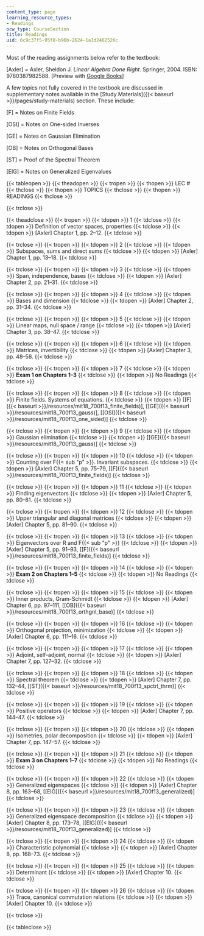 ```yaml
---
content_type: page
learning_resource_types:
- Readings
ocw_type: CourseSection
title: Readings
uid: 6c9c37f5-95f8-b96b-2624-1a1d2462526c
---
```


Most of the reading assignments below refer to the textbook:

\[Axler\] = Axler, Sheldon J. _Linear Algebra Done Right_. Springer, 2004. ISBN: 9780387982588. \[Preview with [Google Books](http://books.google.com/books?id=ovIYVIlithQC&pg=PAfrontcover)\]

A few topics not fully covered in the textbook are discussed in supplementary notes available in the [Study Materials]({{< baseurl >}}/pages/study-materials) section. These include:

\[F\] = Notes on Finite Fields

\[OSI\] = Notes on One-sided Inverses

\[GE\] = Notes on Gaussian Elimination

\[OB\] = Notes on Orthogonal Bases

\[ST\] = Proof of the Spectral Theorem

\[EIG\] = Notes on Generalized Eigenvalues

{{< tableopen >}}
{{< theadopen >}}
{{< tropen >}}
{{< thopen >}}
LEC #
{{< thclose >}}
{{< thopen >}}
TOPICS
{{< thclose >}}
{{< thopen >}}
READINGS
{{< thclose >}}

{{< trclose >}}

{{< theadclose >}}
{{< tropen >}}
{{< tdopen >}}
1
{{< tdclose >}}
{{< tdopen >}}
Definition of vector spaces, properties
{{< tdclose >}}
{{< tdopen >}}
\[Axler\] Chapter 1, pp. 2–12.
{{< tdclose >}}

{{< trclose >}}
{{< tropen >}}
{{< tdopen >}}
2
{{< tdclose >}}
{{< tdopen >}}
Subspaces, sums and direct sums
{{< tdclose >}}
{{< tdopen >}}
\[Axler\] Chapter 1, pp. 13–18.
{{< tdclose >}}

{{< trclose >}}
{{< tropen >}}
{{< tdopen >}}
3
{{< tdclose >}}
{{< tdopen >}}
Span, independence, bases
{{< tdclose >}}
{{< tdopen >}}
\[Axler\] Chapter 2, pp. 21–31.
{{< tdclose >}}

{{< trclose >}}
{{< tropen >}}
{{< tdopen >}}
4
{{< tdclose >}}
{{< tdopen >}}
Bases and dimension
{{< tdclose >}}
{{< tdopen >}}
\[Axler\] Chapter 2, pp. 31–34.
{{< tdclose >}}

{{< trclose >}}
{{< tropen >}}
{{< tdopen >}}
5
{{< tdclose >}}
{{< tdopen >}}
Linear maps, null space / range
{{< tdclose >}}
{{< tdopen >}}
\[Axler\] Chapter 3, pp. 38–47.
{{< tdclose >}}

{{< trclose >}}
{{< tropen >}}
{{< tdopen >}}
6
{{< tdclose >}}
{{< tdopen >}}
Matrices, invertibility
{{< tdclose >}}
{{< tdopen >}}
\[Axler\] Chapter 3, pp. 48–58.
{{< tdclose >}}

{{< trclose >}}
{{< tropen >}}
{{< tdopen >}}
7
{{< tdclose >}}
{{< tdopen >}}
**Exam 1 on Chapters 1–3**
{{< tdclose >}}
{{< tdopen >}}
No Readings
{{< tdclose >}}

{{< trclose >}}
{{< tropen >}}
{{< tdopen >}}
8
{{< tdclose >}}
{{< tdopen >}}
Finite fields. Systems of equations.
{{< tdclose >}}
{{< tdopen >}}
\[[F]({{< baseurl >}}/resources/mit18_700f13_finite_fields)\], \[[GE]({{< baseurl >}}/resources/mit18_700f13_gauss)\], \[[OSI]({{< baseurl >}}/resources/mit18_700f13_one_sided)\]
{{< tdclose >}}

{{< trclose >}}
{{< tropen >}}
{{< tdopen >}}
9
{{< tdclose >}}
{{< tdopen >}}
Gaussian elimination
{{< tdclose >}}
{{< tdopen >}}
\[[GE]({{< baseurl >}}/resources/mit18_700f13_gauss)\]
{{< tdclose >}}

{{< trclose >}}
{{< tropen >}}
{{< tdopen >}}
10
{{< tdclose >}}
{{< tdopen >}}
Counting over F{{< sub "p" >}}. Invariant subspaces.
{{< tdclose >}}
{{< tdopen >}}
\[Axler\] Chapter 5, pp. 75–79, \[[F]({{< baseurl >}}/resources/mit18_700f13_finite_fields)\]
{{< tdclose >}}

{{< trclose >}}
{{< tropen >}}
{{< tdopen >}}
11
{{< tdclose >}}
{{< tdopen >}}
Finding eigenvectors
{{< tdclose >}}
{{< tdopen >}}
\[Axler\] Chapter 5, pp. 80–81.
{{< tdclose >}}

{{< trclose >}}
{{< tropen >}}
{{< tdopen >}}
12
{{< tdclose >}}
{{< tdopen >}}
Upper triangular and diagonal matrices
{{< tdclose >}}
{{< tdopen >}}
\[Axler\] Chapter 5, pp. 81–90.
{{< tdclose >}}

{{< trclose >}}
{{< tropen >}}
{{< tdopen >}}
13
{{< tdclose >}}
{{< tdopen >}}
Eigenvectors over R and F{{< sub "p" >}}
{{< tdclose >}}
{{< tdopen >}}
\[Axler\] Chapter 5, pp. 91–93, \[[F]({{< baseurl >}}/resources/mit18_700f13_finite_fields)\]
{{< tdclose >}}

{{< trclose >}}
{{< tropen >}}
{{< tdopen >}}
14
{{< tdclose >}}
{{< tdopen >}}
**Exam 2 on Chapters 1–5**
{{< tdclose >}}
{{< tdopen >}}
No Readings
{{< tdclose >}}

{{< trclose >}}
{{< tropen >}}
{{< tdopen >}}
15
{{< tdclose >}}
{{< tdopen >}}
Inner products, Gram-Schmidt
{{< tdclose >}}
{{< tdopen >}}
\[Axler\] Chapter 6, pp. 97–111, \[[OB]({{< baseurl >}}/resources/mit18_700f13_orthgnl_base)\]
{{< tdclose >}}

{{< trclose >}}
{{< tropen >}}
{{< tdopen >}}
16
{{< tdclose >}}
{{< tdopen >}}
Orthogonal projection, minimization
{{< tdclose >}}
{{< tdopen >}}
\[Axler\] Chapter 6, pp. 111–16.
{{< tdclose >}}

{{< trclose >}}
{{< tropen >}}
{{< tdopen >}}
17
{{< tdclose >}}
{{< tdopen >}}
Adjoint, self-adjoint, normal
{{< tdclose >}}
{{< tdopen >}}
\[Axler\] Chapter 7, pp. 127–32.
{{< tdclose >}}

{{< trclose >}}
{{< tropen >}}
{{< tdopen >}}
18
{{< tdclose >}}
{{< tdopen >}}
Spectral theorem
{{< tdclose >}}
{{< tdopen >}}
\[Axler\] Chapter 7, pp. 132–44, \[[ST]({{< baseurl >}}/resources/mit18_700f13_spctrl_thrm)\]
{{< tdclose >}}

{{< trclose >}}
{{< tropen >}}
{{< tdopen >}}
19
{{< tdclose >}}
{{< tdopen >}}
Positive operators
{{< tdclose >}}
{{< tdopen >}}
\[Axler\] Chapter 7, pp. 144–47.
{{< tdclose >}}

{{< trclose >}}
{{< tropen >}}
{{< tdopen >}}
20
{{< tdclose >}}
{{< tdopen >}}
Isometries, polar decomposition
{{< tdclose >}}
{{< tdopen >}}
\[Axler\] Chapter 7, pp. 147–57.
{{< tdclose >}}

{{< trclose >}}
{{< tropen >}}
{{< tdopen >}}
21
{{< tdclose >}}
{{< tdopen >}}
**Exam 3 on Chapters 1–7**
{{< tdclose >}}
{{< tdopen >}}
No Readings
{{< tdclose >}}

{{< trclose >}}
{{< tropen >}}
{{< tdopen >}}
22
{{< tdclose >}}
{{< tdopen >}}
Generalized eigenspaces
{{< tdclose >}}
{{< tdopen >}}
\[Axler\] Chapter 8, pp. 163–68, \[[EIG]({{< baseurl >}}/resources/mit18_700f13_generalized)\]
{{< tdclose >}}

{{< trclose >}}
{{< tropen >}}
{{< tdopen >}}
23
{{< tdclose >}}
{{< tdopen >}}
Generalized eigenspace decomposition
{{< tdclose >}}
{{< tdopen >}}
\[Axler\] Chapter 8, pp. 173–78, \[[EIG]({{< baseurl >}}/resources/mit18_700f13_generalized)\]
{{< tdclose >}}

{{< trclose >}}
{{< tropen >}}
{{< tdopen >}}
24
{{< tdclose >}}
{{< tdopen >}}
Characteristic polynomial
{{< tdclose >}}
{{< tdopen >}}
\[Axler\] Chapter 8, pp. 168–73.
{{< tdclose >}}

{{< trclose >}}
{{< tropen >}}
{{< tdopen >}}
25
{{< tdclose >}}
{{< tdopen >}}
Determinant
{{< tdclose >}}
{{< tdopen >}}
\[Axler\] Chapter 10.
{{< tdclose >}}

{{< trclose >}}
{{< tropen >}}
{{< tdopen >}}
26
{{< tdclose >}}
{{< tdopen >}}
Trace, canonical commutation relations
{{< tdclose >}}
{{< tdopen >}}
\[Axler\] Chapter 10.
{{< tdclose >}}

{{< trclose >}}

{{< tableclose >}}